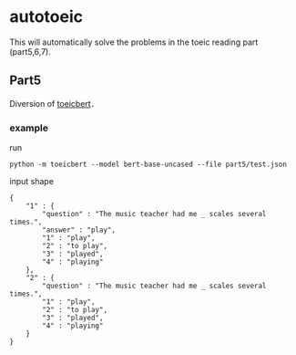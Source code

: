 # autotoeic

This will automatically solve the problems in the toeic reading part (part5,6,7).

## Part5
Diversion of [toeicbert](https://github.com/graykode/toeicbert)．

### example

run

```
python -m toeicbert --model bert-base-uncased --file part5/test.json
```

input shape

```
{
    "1" : {
        "question" : "The music teacher had me _ scales several times.",
        "answer" : "play",
        "1" : "play",
        "2" : "to play",
        "3" : "played",
        "4" : "playing"
    },
    "2" : {
        "question" : "The music teacher had me _ scales several times.",
        "1" : "play",
        "2" : "to play",
        "3" : "played",
        "4" : "playing"
    }
}
```
